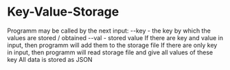 # Key-Value-Storage
Programm may be called by the next input:
--key <name of key> - the key by which the values are stored / obtained
--val <name of value> - stored value
If there are key and value in input, then programm will add them to the storage file
If there are only key in input, then programm will read storage file and give all values of these key
All data is stored as JSON
